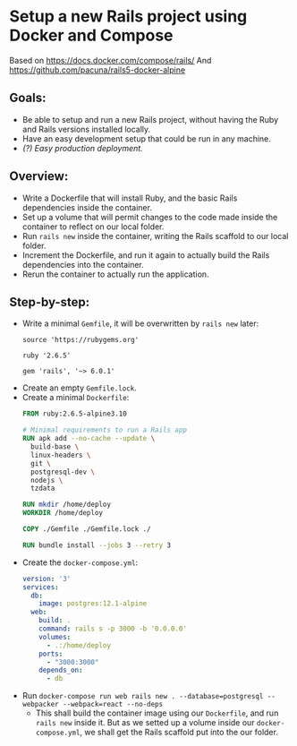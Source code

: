 # Setup a new Rails project using Docker and Compose
Based on https://docs.docker.com/compose/rails/
And https://github.com/pacuna/rails5-docker-alpine

## Goals:
- Be able to setup and run a new Rails project, without having the Ruby and Rails versions installed locally.
- Have an easy development setup that could be run in any machine.
- *(?) Easy production deployment.*

## Overview:
- Write a Dockerfile that will install Ruby, and the basic Rails dependencies inside the container.
- Set up a volume that will permit changes to the code made inside the container to reflect on our local folder.
- Run `rails new` inside the container, writing the Rails scaffold to our local folder.
- Increment the Dockerfile, and run it again to actually build the Rails dependencies into the container.
- Rerun the container to actually run the application.

## Step-by-step:

- Write a minimal `Gemfile`, it will be overwritten by `rails new` later:
  ```Gemfile
  source 'https://rubygems.org'

  ruby '2.6.5'

  gem 'rails', '~> 6.0.1'
  ```
- Create an empty `Gemfile.lock`.
- Create a minimal `Dockerfile`:
  ```Dockerfile
  FROM ruby:2.6.5-alpine3.10

  # Minimal requirements to run a Rails app
  RUN apk add --no-cache --update \
    build-base \
    linux-headers \
    git \
    postgresql-dev \
    nodejs \
    tzdata

  RUN mkdir /home/deploy
  WORKDIR /home/deploy

  COPY ./Gemfile ./Gemfile.lock ./

  RUN bundle install --jobs 3 --retry 3
  ```
- Create the `docker-compose.yml`:
  ```yml
  version: '3'
  services:
    db:
      image: postgres:12.1-alpine
    web:
      build: .
      command: rails s -p 3000 -b '0.0.0.0'
      volumes:
        - .:/home/deploy
      ports:
        - "3000:3000"
      depends_on:
        - db
  ```
- Run `docker-compose run web rails new . --database=postgresql --webpacker --webpack=react --no-deps`
  - This shall build the container image using our `Dockerfile`, and run `rails new` inside it.
    But as we setted up a volume inside our `docker-compose.yml`, we shall get the Rails scaffold put into the our folder.
